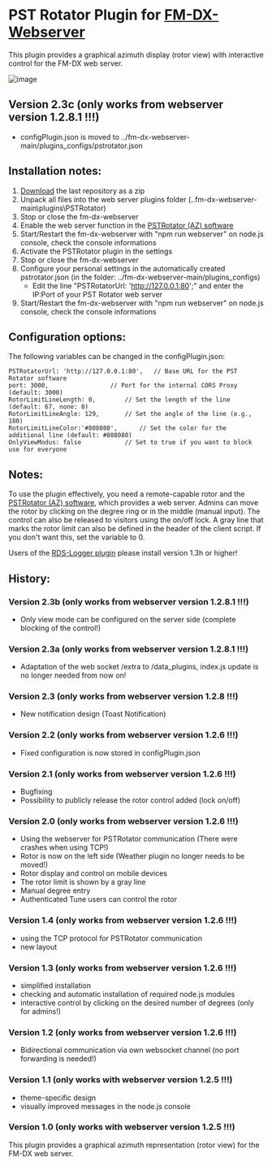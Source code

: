 # PST Rotator Plugin for [FM-DX-Webserver](https://github.com/NoobishSVK/fm-dx-webserver)

This plugin provides a graphical azimuth display (rotor view) with interactive control for the FM-DX web server.

![image](https://github.com/user-attachments/assets/d2ea5255-c144-45da-ab23-2b4bbd5ab518)

## Version 2.3c (only works from webserver version 1.2.8.1 !!!)

- configPlugin.json is moved to ../fm-dx-webserver-main/plugins_configs/pstrotator.json

## Installation notes:

1. [Download]([https://github.com/Highpoint2000/PSTRotator/releases]) the last repository as a zip
2. Unpack all files into the web server plugins folder (..fm-dx-webserver-main\plugins\PSTRotator)
3. Stop or close the fm-dx-webserver
4. Enable the web server function in the [PSTRotator (AZ) software](https://www.pstrotator.com/)
5. Start/Restart the fm-dx-webserver with "npm run webserver" on node.js console, check the console informations
6. Activate the PSTRotator plugin in the settings
7. Stop or close the fm-dx-webserver
8. Configure your personal settings in the automatically created pstrotator.json (in the folder: ../fm-dx-webserver-main/plugins_configs)
	- Edit the line "PSTRotatorUrl: 'http://127.0.0.1:80';" and enter the IP:Port of your PST Rotator web server
9. Start/Restart the fm-dx-webserver with "npm run webserver" on node.js console, check the console informations

## Configuration options:

The following variables can be changed in the configPlugin.json:

	PSTRotatorUrl: 'http://127.0.0.1:80', 	// Base URL for the PST Rotator software
	port: 3000, 				// Port for the internal CORS Proxy (default: 3000)
	RotorLimitLineLength: 0,		// Set the length of the line (default: 67, none: 0)
   	RotorLimitLineAngle: 129, 		// Set the angle of the line (e.g., 180)
	RotorLimitLineColor:'#808080', 		// Set the color for the additional line (default: #808080)
	OnlyViewModus: false			// Set to true if you want to block use for everyone

## Notes: 

To use the plugin effectively, you need a remote-capable rotor and the [PSTRotator (AZ) software](https://www.pstrotator.com/), which provides a web server. Admins can move the rotor by clicking on the degree ring or in the middle (manual input). The control can also be released to visitors using the on/off lock.
A gray line that marks the rotor limit can also be defined in the header of the client script. If you don't want this, set the variable to 0.

Users of the [RDS-Logger plugin](https://github.com/Highpoint2000/webserver-logger) please install version 1.3h or higher!

## History:

### Version 2.3b (only works from webserver version 1.2.8.1 !!!)

- Only view mode can be configured on the server side (complete blocking of the control!)

### Version 2.3a (only works from webserver version 1.2.8.1 !!!)

- Adaptation of the web socket /extra to /data_plugins, index.js update is no longer needed from now on!

### Version 2.3 (only works from webserver version 1.2.8 !!!)

- New notification design (Toast Notification)

### Version 2.2 (only works from webserver version 1.2.6 !!!)

- Fixed configuration is now stored in configPlugin.json

### Version 2.1 (only works from webserver version 1.2.6 !!!)

- Bugfixing
- Possibility to publicly release the rotor control added (lock on/off)

### Version 2.0 (only works from webserver version 1.2.6 !!!)

- Using the webserver for PSTRotator communication (There were crashes when using TCP!)
- Rotor is now on the left side (Weather plugin no longer needs to be moved!)
- Rotor display and control on mobile devices
- The rotor limit is shown by a gray line
- Manual degree entry 
- Authenticated Tune users can control the rotor 

### Version 1.4 (only works from webserver version 1.2.6 !!!)

- using the TCP protocol for PSTRotator communication
- new layout


### Version 1.3 (only works from webserver version 1.2.6 !!!)

- simplified installation
- checking and automatic installation of required node.js modules
- interactive control by clicking on the desired number of degrees (only for admins!)

### Version 1.2 (only works from webserver version 1.2.6 !!!)

- Bidirectional communication via own websocket channel (no port forwarding is needed!)

### Version 1.1 (only works with webserver version 1.2.5 !!!)

- theme-specific design
- visually improved messages in the node.js console

### Version 1.0 (only works with webserver version 1.2.5 !!!)

This plugin provides a graphical azimuth representation (rotor view) for the FM-DX web server.
